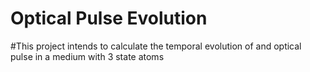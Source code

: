 # Optical Pulse Evolution
#This project intends to calculate the temporal evolution of and optical pulse in a medium with 3 state atoms
